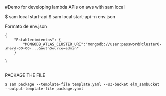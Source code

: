 #Demo for developing lambda APIs on aws with sam local

$ sam local start-api 
$ sam local start-api -n env.json

Formato de env.json

```
{
    "Establecimientos": {
        "MONGODB_ATLAS_CLUSTER_URI":"mongodb://user:password@cluster0-shard-00-00-...&authSource=admin"
    }
    
}
```
##
PACKAGE THE FILE
```
$ sam package --template-file template.yaml --s3-bucket elm_sambucket --output-template-file package.yaml
```
